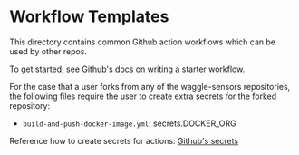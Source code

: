 # Workflow Templates

This directory contains common Github action workflows which can be used by other repos.

To get started, see [Github's docs](https://docs.github.com/en/actions/using-workflows/creating-starter-workflows-for-your-organization) on writing a starter workflow.

For the case that a user forks from any of the waggle-sensors repositories, the following files require the user to create extra secrets for the forked repository:
- `build-and-push-docker-image.yml`: secrets.DOCKER_ORG

Reference how to create secrets for actions: [Github's secrets](https://docs.github.com/en/actions/security-guides/encrypted-secrets)